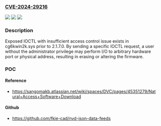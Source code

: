 ### [CVE-2024-29216](https://cve.mitre.org/cgi-bin/cvename.cgi?name=CVE-2024-29216)
![](https://img.shields.io/static/v1?label=Product&message=cg6kwin2k.sys&color=blue)
![](https://img.shields.io/static/v1?label=Version&message=%3D%20prior%20to%202.1.7.0%20&color=brighgreen)
![](https://img.shields.io/static/v1?label=Vulnerability&message=Exposed%20IOCTL%20with%20Insufficient%20Access%20Control&color=brighgreen)

### Description

Exposed IOCTL with insufficient access control issue exists in cg6kwin2k.sys prior to 2.1.7.0. By sending a specific IOCTL request, a user without the administrator privilege may perform I/O to arbitrary hardware port or physical address, resulting in erasing or altering the firmware.

### POC

#### Reference
- https://sangomakb.atlassian.net/wiki/spaces/DVC/pages/45351279/Natural+Access+Software+Download

#### Github
- https://github.com/fkie-cad/nvd-json-data-feeds

